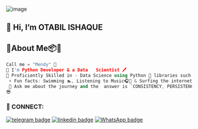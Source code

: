 ![image](https://github.com/deAlgorithm/deAlgorithm/assets/131563995/68f150ed-2526-422f-9e7a-28bbbed416b9)

## 👋 Hi, I’m OTABIL ISHAQUE
##  🐼About Me📦🔮
```cpp
Call me = "Mendy" 🤗
🌱 I'm Python Developer & a Data   Scientist 🖊️
🌌 Proficiently Skilled in - Data Science using Python 🐍 libraries such as numpy , pandas 🐼, matplotlib and seaborn
 ⚡ Fun facts: Swimming 🏊, Listening to Music🎧🎵 & Surfing the internet🌎🌐
 💬 Ask me about the journey and the  answer is `CONSISTENCY, PERSISTENCE & DETERMINATION`.
😎
```
<h3 align="left">🔌 CONNECT:</h3>

[![telegram badge](https://img.shields.io/badge/The_WHITEFLAME-30302f?style=for-the-badge&logo=telegram)](https://t.me/the_whiteflame)
[![linkedin badge](https://img.shields.io/badge/linkedIn-30302f?style=for-the-badge&logo=whatsapp)](https://https://wa.me/qr/ZBDRSL5ZCTPOF1)
[![WhatsApp badge](https://img.shields.io/badge/linkedIn-30302f?style=for-the-badge&logo=linkedin)](https://www.linkedin.com/in/ishaqueotabil)

<!---
deAlgorithm/deAlgorithm is a ✨ special ✨ repository because its `README.md` (this file) appears on your GitHub profile.
You can click the Preview link to take a look at your changes.
--->
